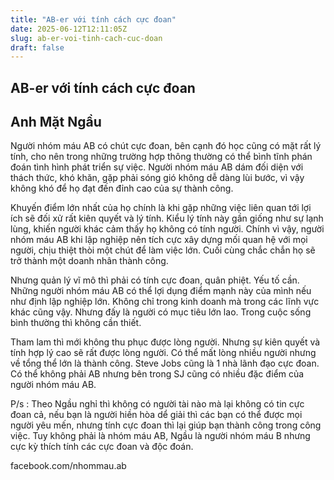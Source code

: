 ```yaml
---
title: "AB-er với tính cách cực đoan"
date: 2025-06-12T12:11:05Z
slug: ab-er-voi-tinh-cach-cuc-doan
draft: false
---
```


## AB-er với tính cách cực đoan

## Anh Mặt Ngầu

Người nhóm máu AB có chút cực đoan, bên cạnh đó học cũng có mặt rất lý tính, cho nên trong những trường hợp thông thường có thể bình tĩnh phán đoán tình hình phát triển sự việc. Người nhóm máu AB dám đối diện với thách thức, khó khăn, gặp phải sóng gió không dễ dàng lùi bước, vì vậy không khó để họ đạt đến đỉnh cao của sự thành công.
 
Khuyến điểm lớn nhất của họ chính là khi gặp những việc liên quan tới lợi ích sẽ đối xử rất kiên quyết và lý tính. Kiểu lý tính này gần giống như sự lạnh lùng, khiến người khác cảm thấy họ không có tính người. Chính vì vậy, người nhóm máu AB khi lập nghiệp nên tích cực xây dựng mối quan hệ với mọi người, chịu thiệt thòi một chút để làm việc lớn. Cuối cùng chắc chắn họ sẽ trở thành một doanh nhân thành công.
 
Nhưng quản lý vĩ mô thì phải có tính cực đoan, quân phiệt. Yếu tố cần. Những người nhóm máu AB có thể lợi dụng điểm mạnh này của mình nếu như định lập nghiệp lớn. Không chỉ trong kinh doanh mà trong các lĩnh vực khác cũng vậy. Nhưng đấy là người có mục tiêu lớn lao. Trong cuộc sống bình thường thì không cần thiết.
 
Tham lam thì mới không thu phục được lòng người. Nhưng sự kiên quyết và tính hợp lý cao sẽ rất được lòng người. Có thể mất lòng nhiều người nhưng về tổng thể lớn là thành công. Steve Jobs cũng là 1 nhà lãnh đạo cực đoan. Có thể không phải AB nhưng bên trong SJ cũng có nhiều đặc điểm của người nhóm máu AB.
 

P/s : Theo Ngầu nghỉ thì không có người tài nào mà lại không có tin cực đoan cả, nếu bạn là người hiền hòa dể giải thì các bạn có thể được mọi người yêu mến, nhưng tính cực đoan thì lại giúp bạn thành công trong công việc. Tuy không phải là nhóm máu AB, Ngầu là người nhóm máu B nhưng cực kỳ thích tính các cực đoan và độc đoán.
 
 
 
 
 
 
 
 
 
 
 
 
 
facebook.com/nhommau.ab​